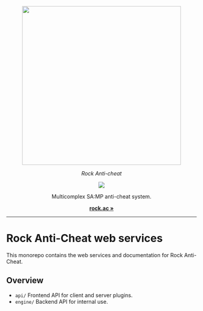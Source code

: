 <p align="center">
  <a aria-label="rock.ac logo" href="https://rockac.stalker-rp.net">
    <img src="https://rockac.stalker-rp.net/application/public/img/github-logo-dark.png" width="420" />
  </a>
</p>

<p align="center">
  <em>Rock Anti-cheat</em>
</p>

<p align="center">
  <a href="https://github.com/rock-ac/docs">
    <img src="https://img.shields.io/badge/Docs-9083D2?logoColor=9083D2" />
  </a>
</p>

<p align="center">
  Multicomplex SA:MP anti-cheat system.
</p>

<p align="center">
  <a href="https://rockac.stalker-rp.net"><strong>rock.ac »</strong></a>
</p>

<hr>

# Rock Anti-Cheat web services

This monorepo contains the web services and documentation for Rock Anti-Cheat.

## Overview

- `api/` Frontend API for client and server plugins.
- `engine/` Backend API for internal use.

